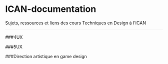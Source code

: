 # ICAN-documentation
Sujets, ressources et liens des cours Techniques en Design à l'ICAN

---

###4UX

###5UX

###Direction artistique en game design